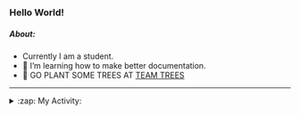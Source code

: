 ### Hello World!

##### About:
- Currently I am a student.
- 🌱 I’m learning how to make better documentation.
- 🌱 GO PLANT SOME TREES AT [TEAM TREES](https://teamtrees.org/)

---
<details>
  <summary>:zap: My Activity:</summary>
  
<!--START_SECTION:waka-->
![Code Time](http://img.shields.io/badge/Code%20Time-1%2C215%20hrs%2029%20mins-blue)

**I'm a Night 🦉** 

```text
🌞 Morning                1921 commits        ███░░░░░░░░░░░░░░░░░░░░░░   10.15 % 
🌆 Daytime                6418 commits        ████████░░░░░░░░░░░░░░░░░   33.90 % 
🌃 Evening                5427 commits        ███████░░░░░░░░░░░░░░░░░░   28.66 % 
🌙 Night                  5167 commits        ███████░░░░░░░░░░░░░░░░░░   27.29 % 
```
📅 **I'm Most Productive on Wednesday** 

```text
Monday                   2651 commits        ████░░░░░░░░░░░░░░░░░░░░░   14.00 % 
Tuesday                  2589 commits        ███░░░░░░░░░░░░░░░░░░░░░░   13.67 % 
Wednesday                4442 commits        ██████░░░░░░░░░░░░░░░░░░░   23.46 % 
Thursday                 2466 commits        ███░░░░░░░░░░░░░░░░░░░░░░   13.02 % 
Friday                   1991 commits        ███░░░░░░░░░░░░░░░░░░░░░░   10.52 % 
Saturday                 1639 commits        ██░░░░░░░░░░░░░░░░░░░░░░░   08.66 % 
Sunday                   3155 commits        ████░░░░░░░░░░░░░░░░░░░░░   16.66 % 
```


📊 **This Week I Spent My Time On** 

```text
🔥 Editors: 
VS Code                  10 hrs 14 mins      █████████████████████░░░░   84.50 % 
Android Studio           1 hr 52 mins        ████░░░░░░░░░░░░░░░░░░░░░   15.50 % 

🐱‍💻 Projects: 
chacha-chaudhary-web     5 hrs 46 mins       ████████████░░░░░░░░░░░░░   47.62 % 
namami-gange-chatbot     1 hr 27 mins        ███░░░░░░░░░░░░░░░░░░░░░░   12.06 % 
weLoveHacktoberfest      1 hr 23 mins        ███░░░░░░░░░░░░░░░░░░░░░░   11.53 % 
apiworkofcc              1 hr 11 mins        ██░░░░░░░░░░░░░░░░░░░░░░░   09.83 % 
py-series                47 mins             ██░░░░░░░░░░░░░░░░░░░░░░░   06.60 % 
```


 Last Updated on 29/09/2023 05:10:23 UTC
<!--END_SECTION:waka-->
</details>
